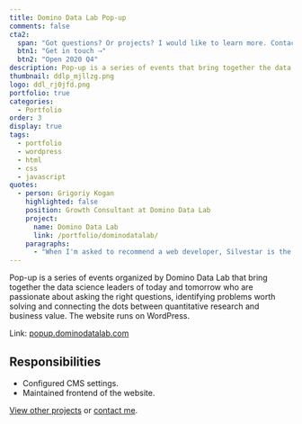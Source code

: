 ```yaml
---
title: Domino Data Lab Pop-up
comments: false
cta2:
  span: "Got questions? Or projects? I would like to learn more. Contact me today!"
  btn1: "Get in touch ⇢"
  btn2: "Open 2020 Q4"
description: Pop-up is a series of events that bring together the data science leaders of today and tomorrow who are passionate about asking the right questions, identifying problems worth solving, and connecting the dots between quantitative research and business value.
thumbnail: ddlp_mjllzg.png
logo: ddl_rj0jfd.png
portfolio: true
categories:
  - Portfolio
order: 3
display: true
tags:
  - portfolio
  - wordpress
  - html
  - css
  - javascript
quotes:
  - person: Grigoriy Kogan
    highlighted: false
    position: Growth Consultant at Domino Data Lab
    project:
      name: Domino Data Lab
      link: /portfolio/dominodatalab/
    paragraphs:
      - "When I'm asked to recommend a web developer, Silvestar is the first name that comes to mind. For good reason: He has demonstrated time and time again his ability to understand business requirements, come up with creative and effective solutions, perform the work to meet high standards, and communicate clearly all throughout."
---
```


Pop-up is a series of events organized by Domino Data Lab that bring together the data science leaders of today and tomorrow who are passionate about asking the right questions, identifying problems worth solving and connecting the dots between quantitative research and business value. The website runs on WordPress.

Link: [popup.dominodatalab.com](//popup.dominodatalab.com)

## Responsibilities

- Configured CMS settings.
- Maintained frontend of the website.

[View other projects](/portfolio/) or [contact me](/contact/).
